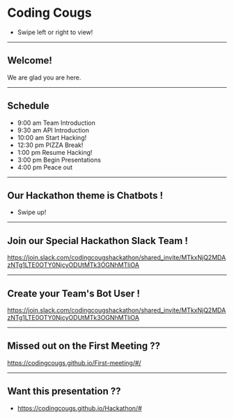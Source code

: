 # Coding Cougs

* Swipe left or right to view!

---

## Welcome!

We are glad you are here.

---

## Schedule

* 9:00 am Team Introduction
* 9:30 am API Introduction
* 10:00 am Start Hacking!
* 12:30 pm PIZZA Break!
* 1:00 pm  Resume Hacking!
* 3:00 pm Begin Presentations
* 4:00 pm Peace out

---

## Our Hackathon theme is Chatbots !

* Swipe up!

----

## Join our Special Hackathon Slack Team !

https://join.slack.com/codingcougshackathon/shared_invite/MTkxNjQ2MDAzNTg1LTE0OTY0NjcyODUtMTk3OGNhMTliOA  <!-- .element: style=" color: #996699; word-wrap: break-word; " --> 

----

## Create your Team's Bot User !

https://join.slack.com/codingcougshackathon/shared_invite/MTkxNjQ2MDAzNTg1LTE0OTY0NjcyODUtMTk3OGNhMTliOA <!-- .element: style=" color: #996699; word-wrap: break-word; " --> 

----

## Missed out on the First Meeting ??

https://codingcougs.github.io/First-meeting/#/ <!-- .element: style=" color: #996699; word-wrap: break-word; " --> 

----

## Want this presentation ??

* https://codingcougs.github.io/Hackathon/# <!-- .element: style="  color: #996699; word-wrap: break-word; " --> 
  
